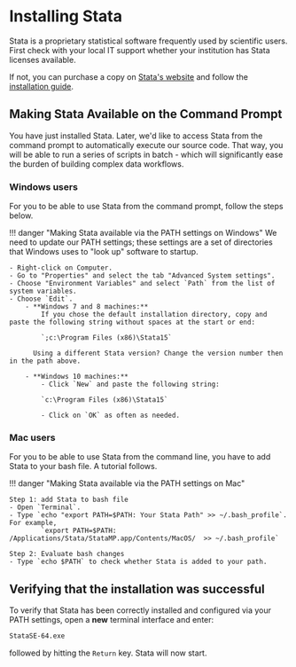 # Installing Stata

Stata is a proprietary statistical software frequently used by scientific users.
First check with your local IT support whether your institution has Stata licenses
available.

If not, you can purchase a copy on [Stata's website](https://www.stata.com/) and follow the [installation guide](https://www.stata.com/install-guide/).

## Making Stata Available on the Command Prompt

You have just installed Stata. Later, we'd like to access Stata from the
command prompt to automatically execute our source code. That way, you will
be able to run a series of scripts in batch - which will significantly ease the burden of
building complex data workflows.

### Windows users
For you to be able to use Stata from the command prompt, follow the steps below.

!!! danger "Making Stata available via the PATH settings on Windows"
    We need to update our PATH settings; these settings are a set of directories that Windows uses to "look up" software to startup.

    - Right-click on Computer.
    - Go to "Properties" and select the tab "Advanced System settings".
    - Choose "Environment Variables" and select `Path` from the list of system variables.
    - Choose `Edit`.
    	- **Windows 7 and 8 machines:**
    		If you chose the default installation directory, copy and paste the following string without spaces at the start or end:
    
            `;c:\Program Files (x86)\Stata15`
    
    	  Using a different Stata version? Change the version number then in the path above.
    
    	- **Windows 10 machines:**
    		- Click `New` and paste the following string:
    
            `c:\Program Files (x86)\Stata15`
    
    		- Click on `OK` as often as needed.

### Mac users

For you to be able to use Stata from the command line, you have to add Stata to your bash file. A tutorial follows.

!!! danger "Making Stata available via the PATH settings on Mac"

```
Step 1: add Stata to bash file
- Open `Terminal`.
- Type `echo "export PATH=$PATH: Your Stata Path" >> ~/.bash_profile`. For example,
		`export PATH=$PATH: /Applications/Stata/StataMP.app/Contents/MacOS/  >> ~/.bash_profile`

Step 2: Evaluate bash changes
- Type `echo $PATH` to check whether Stata is added to your path.
```



<!--- Linux users not available yet
-->


## Verifying that the installation was successful

To verify that Stata has been correctly installed and configured via your PATH settings,
open a **new** terminal interface and enter:

```bash
StataSE-64.exe
```

followed by hitting the `Return` key. Stata will now start.
